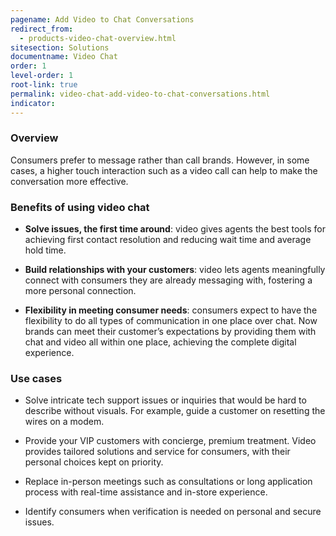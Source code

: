```yaml
---
pagename: Add Video to Chat Conversations
redirect_from:
  - products-video-chat-overview.html
sitesection: Solutions
documentname: Video Chat
order: 1
level-order: 1
root-link: true
permalink: video-chat-add-video-to-chat-conversations.html
indicator:
---
```


### Overview

Consumers prefer to message rather than call brands. However, in some cases, a higher touch interaction such as a video call can help to make the conversation more effective.

<!-- <iframe src="https://www.youtube.com/embed/wV9ecP0n7d4" allowfullscreen webkitallowfullscreen mozallowfullscreen height="280" width="500"></iframe> -->

### Benefits of using video chat

* **Solve issues, the first time around**: video gives agents the best tools for achieving first contact resolution and reducing wait time and average hold time.

* **Build relationships with your customers**: video lets agents meaningfully connect with consumers they are already messaging with, fostering a more personal connection.

* **Flexibility in meeting consumer needs**: consumers expect to have the flexibility to do all types of communication in one place over chat. Now brands can meet their customer’s expectations by providing them with chat and video all within one place, achieving the complete digital experience.

### Use cases

* Solve intricate tech support issues or inquiries that would be hard to describe without visuals. For example, guide a customer on resetting the wires on a modem.

* Provide your VIP customers with concierge, premium treatment.
Video provides tailored solutions and service for consumers, with their personal choices kept on priority.

* Replace in-person meetings such as consultations or long application process with real-time assistance and in-store experience.

* Identify consumers when verification is needed on personal and secure issues.